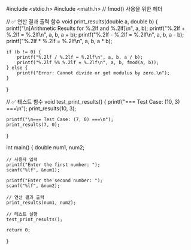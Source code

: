 #include <stdio.h>
#include <math.h>  // fmod() 사용을 위한 헤더

// ✅ 연산 결과 출력 함수
void print_results(double a, double b) {
    printf("\n[Arithmetic Results for %.2lf and %.2lf]\n", a, b);
    printf("%.2lf + %.2lf = %.2lf\n", a, b, a + b);
    printf("%.2lf - %.2lf = %.2lf\n", a, b, a - b);
    printf("%.2lf * %.2lf = %.2lf\n", a, b, a * b);
    
    if (b != 0) {
        printf("%.2lf / %.2lf = %.2lf\n", a, b, a / b);
        printf("%.2lf %% %.2lf = %.2lf\n", a, b, fmod(a, b));
    } else {
        printf("Error: Cannot divide or get modulus by zero.\n");
    }
}

// ✅ 테스트 함수
void test_print_results() {
    printf("=== Test Case: (10, 3) ===\n");
    print_results(10, 3);

    printf("\n=== Test Case: (7, 0) ===\n");
    print_results(7, 0);
}

int main() {
    double num1, num2;

    // 사용자 입력
    printf("Enter the first number: ");
    scanf("%lf", &num1);

    printf("Enter the second number: ");
    scanf("%lf", &num2);

    // 연산 결과 출력
    print_results(num1, num2);

    // 테스트 실행
    test_print_results();

    return 0;
}

